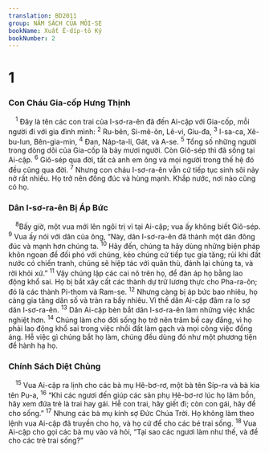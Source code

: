 ```yaml
---
translation: BD2011
group: NĂM SÁCH CỦA MÔI-SE
bookName: Xuất Ê-díp-tô Ký 
bookNumber: 2
---
```


<div class="title"><h1>1</h1><h3>Con Cháu Gia-cốp Hưng Thịnh</h3></div>
<span class="verse xu_1_1"> <sup>1</sup> Ðây là tên các con trai của I-sơ-ra-ên đã đến Ai-cập với Gia-cốp, mỗi người đi với gia đình mình: </span>
<span class="verse xu_1_2"><sup>2</sup> Ru-bên, Si-mê-ôn, Lê-vi, Giu-đa, </span>
<span class="verse xu_1_3"><sup>3</sup> I-sa-ca, Xê-bu-lun, Bên-gia-min, </span>
<span class="verse xu_1_4"><sup>4</sup> Ðan, Náp-ta-li, Gát, và A-se. </span>
<span class="verse xu_1_5"><sup>5</sup> Tổng số những người trong dòng dõi của Gia-cốp là bảy mươi người. Còn Giô-sép thì đã sống tại Ai-cập. </span>
<span class="verse xu_1_6"><sup>6</sup> Giô-sép qua đời, tất cả anh em ông và mọi người trong thế hệ đó đều cũng qua đời. </span>
<span class="verse xu_1_7"><sup>7</sup> Nhưng con cháu I-sơ-ra-ên vẫn cứ tiếp tục sinh sôi nảy nở rất nhiều. Họ trở nên đông đúc và hùng mạnh. Khắp nước, nơi nào cũng có họ. <br/></span>
<div class="title"><h3>Dân I-sơ-ra-ên Bị Áp Bức </h3></div>
<span class="verse xu_1_8"> <sup>8</sup>Bấy giờ, một vua mới lên ngôi trị vì tại Ai-cập; vua ấy không biết Giô-sép. </span>
<span class="verse xu_1_9"><sup>9</sup> Vua ấy nói với dân của ông, “Này, dân I-sơ-ra-ên đã thành một dân đông đúc và mạnh hơn chúng ta. </span>
<span class="verse xu_1_10"><sup>10</sup> Hãy đến, chúng ta hãy dùng những biện pháp khôn ngoan để đối phó với chúng, kẻo chúng cứ tiếp tục gia tăng; rủi khi đất nước có chiến tranh, chúng sẽ hiệp tác với quân thù, đánh lại chúng ta, và rời khỏi xứ.” </span>
<span class="verse xu_1_11"><sup>11</sup> Vậy chúng lập các cai nô trên họ, để đàn áp họ bằng lao động khổ sai. Họ bị bắt xây cất các thành dự trữ lương thực cho Pha-ra-ôn; đó là các thành Pi-thom và Ram-se. </span>
<span class="verse xu_1_12"><sup>12</sup> Nhưng càng bị áp bức bao nhiêu, họ càng gia tăng dân số và tràn ra bấy nhiêu. Vì thế dân Ai-cập đâm ra lo sợ dân I-sơ-ra-ên. </span>
<span class="verse xu_1_13"><sup>13</sup> Dân Ai-cập bèn bắt dân I-sơ-ra-ên làm những việc khắc nghiệt hơn. </span>
<span class="verse xu_1_14"><sup>14</sup> Chúng làm cho đời sống họ trở nên trăm bề cay đắng, vì họ phải lao động khổ sai trong việc nhồi đất làm gạch và mọi công việc đồng áng. Hễ việc gì chúng bắt họ làm, chúng đều dùng đó như một phương tiện để hành hạ họ.<br/></span>
<div class="title"><h3>Chính Sách Diệt Chủng</h3></div>
<span class="verse xu_1_15"> <sup>15</sup> Vua Ai-cập ra lịnh cho các bà mụ Hê-bơ-rơ, một bà tên Síp-ra và bà kia tên Pu-a, </span>
<span class="verse xu_1_16"><sup>16</sup> “Khi các ngươi đến giúp các sản phụ Hê-bơ-rơ lúc họ lâm bồn, hãy xem đứa trẻ là trai hay gái. Hễ con trai, hãy giết đi; còn con gái, hãy để cho sống.” </span>
<span class="verse xu_1_17"><sup>17</sup> Nhưng các bà mụ kính sợ Ðức Chúa Trời. Họ không làm theo lệnh vua Ai-cập đã truyền cho họ, và họ cứ để cho các bé trai sống. </span>
<span class="verse xu_1_18"><sup>18</sup> Vua Ai-cập cho gọi các bà mụ vào và hỏi, “Tại sao các ngươi làm như thế, và để cho các trẻ trai sống?”<br/></span>
